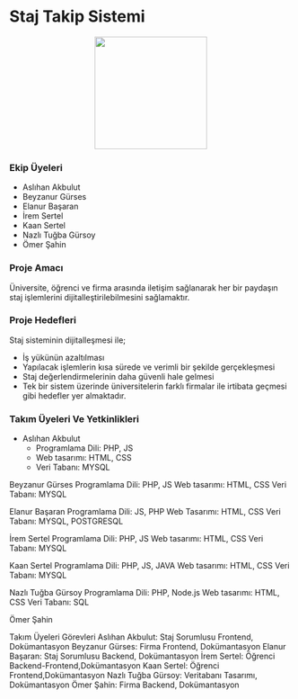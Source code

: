 # Staj Takip Sistemi

<p align="center">
  <img src="https://i.pinimg.com/originals/de/62/f1/de62f1d27616b46d59b8be22bc059bf7.jpg" width="200" />  
</p>
  
### Ekip Üyeleri
- Aslıhan Akbulut
- Beyzanur Gürses
- Elanur Başaran
- İrem Sertel
- Kaan Sertel
- Nazlı Tuğba Gürsoy
- Ömer Şahin

### Proje Amacı

Üniversite, öğrenci ve firma arasında iletişim sağlanarak her bir paydaşın staj işlemlerini dijitalleştirilebilmesini sağlamaktır.


###  Proje Hedefleri
Staj sisteminin dijitalleşmesi ile;
- İş yükünün azaltılması
- Yapılacak işlemlerin kısa sürede ve verimli bir şekilde gerçekleşmesi
- Staj değerlendirmelerinin daha güvenli hale gelmesi
- Tek bir sistem üzerinde üniversitelerin farklı firmalar ile irtibata geçmesi gibi hedefler yer almaktadır.


### Takım Üyeleri Ve Yetkinlikleri
- Aslıhan Akbulut
	- Programlama Dili: PHP, JS 
	- Web tasarımı: HTML, CSS
	- Veri Tabanı: MYSQL

Beyzanur Gürses
Programlama Dili: PHP, JS 
Web tasarımı: HTML, CSS
Veri Tabanı: MYSQL

Elanur Başaran
Programlama Dili: JS, PHP
Web Tasarımı: HTML, CSS
Veri Tabanı: MYSQL, POSTGRESQL

İrem Sertel
		Programlama Dili: PHP, JS 
Web tasarımı: HTML, CSS
Veri Tabanı: MYSQL

Kaan Sertel
Programlama Dili: PHP, JS, JAVA
Web tasarımı: HTML, CSS
Veri Tabanı: MYSQL

Nazlı Tuğba Gürsoy
Programlama Dili: PHP, Node.js
Web tasarımı: HTML, CSS
Veri Tabanı: SQL

Ömer Şahin

 Takım Üyeleri Görevleri
Aslıhan Akbulut: Staj Sorumlusu Frontend, Dokümantasyon
Beyzanur Gürses: Firma Frontend, Dokümantasyon
Elanur Başaran: Staj Sorumlusu Backend, Dokümantasyon
İrem Sertel: Öğrenci Backend-Frontend,Dokümantasyon
Kaan Sertel: Öğrenci Frontend,Dokümantasyon
Nazlı Tuğba Gürsoy: Veritabanı Tasarımı, Dokümantasyon
Ömer Şahin: Firma Backend, Dokümantasyon

